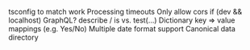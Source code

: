 tsconfig to match work
Processing timeouts
Only allow cors if (dev && localhost)
GraphQL?
describe / is vs. test(...)
Dictionary key => value mappings (e.g. Yes/No)
Multiple date format support
Canonical data directory